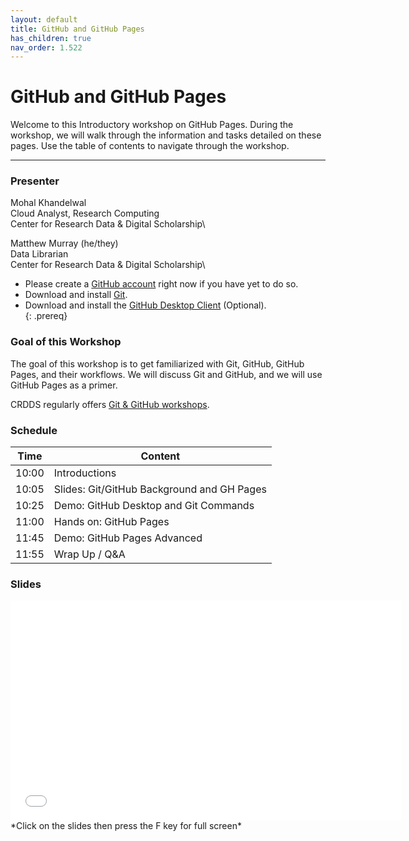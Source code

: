 ```yaml
---
layout: default
title: GitHub and GitHub Pages
has_children: true
nav_order: 1.522
---
```


# GitHub and GitHub Pages

Welcome to this Introductory workshop on GitHub Pages. During the workshop, we will walk through the information and tasks detailed on these pages. Use the table of contents to navigate through the workshop.

____
### Presenter
Mohal Khandelwal\
Cloud Analyst, Research Computing\
Center for Research Data & Digital Scholarship\

Matthew Murray (he/they)\
Data Librarian\
Center for Research Data & Digital Scholarship\

- Please create a [GitHub account](https://github.com/) right now if you have yet to do so.  
- Download and install [Git](https://git-scm.com/).  
- Download and install the [GitHub Desktop Client](https://desktop.github.com/download/) (Optional).  
{: .prereq}

### Goal of this Workshop
The goal of this workshop is to get familiarized with Git, GitHub, GitHub Pages, and their workflows. We will discuss Git and GitHub, and we will use GitHub Pages as a primer.

CRDDS regularly offers [Git & GitHub workshops](https://www.colorado.edu/crdds/events).

### Schedule

| Time | Content
| --- | ---
| 10:00 | Introductions
| 10:05 | Slides: Git/GitHub Background and GH Pages
| 10:25 | Demo: GitHub Desktop and Git Commands
| 11:00 | Hands on: GitHub Pages
| 11:45 | Demo: GitHub Pages Advanced
| 11:55 | Wrap Up / Q&A

### Slides  
<iframe width="625" height="352" frameborder="0" marginheight="0" marginwidth="0" src="slides/GitHub-GH-Pages.html"></iframe> *Click on the slides then press the F key for full screen*
